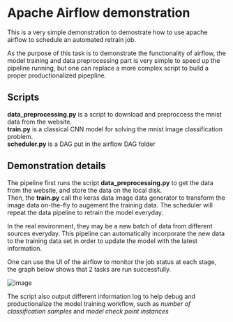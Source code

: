 # Apache Airflow demonstration

This is a very simple demonstration to demostrate how to use apache airflow to schedule an automated retrain job.

As the purpose of this task is to demonstrate the functionality of airflow, the model training and data preprocessing part is very simple to speed up the pipeline running, but one can replace a more complex script to build a proper productionalized pipepline.

## Scripts

<b>data_preprocessing.py</b> is a script to download and preproccess the mnist data from the website.<br>
<b>train.py</b> is a classical CNN model for solving the mnist image classification problem.<br>
<b>scheduler.py</b> is a DAG put in the airflow DAG folder

## Demonstration details

The pipeline first runs the script <b>data_preprocessing.py</b> to get the data from the website, and store the data on the local disk.<br>
Then, the <b>train.py</b> call the keras data image data generator to transform the image data on-the-fly to augement the training data. The scheduler will repeat the data pipeline to retrain the model everyday. 

In the real environment, they may be a new batch of data from different sources everyday. This pipeline can automatically incorporate the new data to the training data set in order to update the model with the latest information.

One can use the UI of the airflow to monitor the job status at each stage, the graph below shows that 2 tasks are run successfully.

![image](https://github.com/chrispun0518/personal_demo/blob/master/Demo%20Project/airflow_cnn/airflow_task.png)

The script also output different information log to help debug and productionalize the model training workflow, such as <i>number of classification samples</i> and <i>model check point instances</i>

